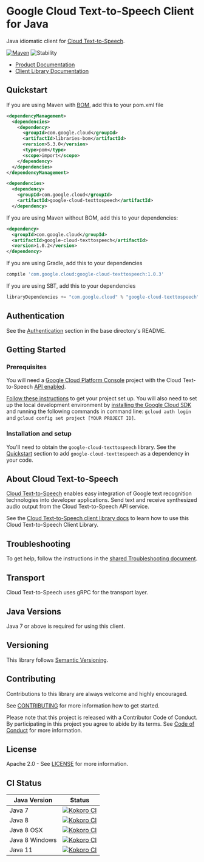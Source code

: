 # Google Cloud Text-to-Speech Client for Java

Java idiomatic client for [Cloud Text-to-Speech][product-docs].

[![Maven][maven-version-image]][maven-version-link]
![Stability][stability-image]

- [Product Documentation][product-docs]
- [Client Library Documentation][javadocs]

## Quickstart

If you are using Maven with [BOM][libraries-bom], add this to your pom.xml file
```xml
<dependencyManagement>
  <dependencies>
    <dependency>
      <groupId>com.google.cloud</groupId>
      <artifactId>libraries-bom</artifactId>
      <version>5.3.0</version>
      <type>pom</type>
      <scope>import</scope>
    </dependency>
  </dependencies>
</dependencyManagement>

<dependencies>
  <dependency>
    <groupId>com.google.cloud</groupId>
    <artifactId>google-cloud-texttospeech</artifactId>
  </dependency>

```

If you are using Maven without BOM, add this to your dependencies:

```xml
<dependency>
  <groupId>com.google.cloud</groupId>
  <artifactId>google-cloud-texttospeech</artifactId>
  <version>1.0.2</version>
</dependency>

```

[//]: # ({x-version-update-start:google-cloud-texttospeech:released})

If you are using Gradle, add this to your dependencies
```Groovy
compile 'com.google.cloud:google-cloud-texttospeech:1.0.3'
```
If you are using SBT, add this to your dependencies
```Scala
libraryDependencies += "com.google.cloud" % "google-cloud-texttospeech" % "1.0.3"
```
[//]: # ({x-version-update-end})

## Authentication

See the [Authentication][authentication] section in the base directory's README.

## Getting Started

### Prerequisites

You will need a [Google Cloud Platform Console][developer-console] project with the Cloud Text-to-Speech [API enabled][enable-api].

[Follow these instructions][create-project] to get your project set up. You will also need to set up the local development environment by
[installing the Google Cloud SDK][cloud-sdk] and running the following commands in command line:
`gcloud auth login` and `gcloud config set project [YOUR PROJECT ID]`.

### Installation and setup

You'll need to obtain the `google-cloud-texttospeech` library.  See the [Quickstart](#quickstart) section
to add `google-cloud-texttospeech` as a dependency in your code.

## About Cloud Text-to-Speech


[Cloud Text-to-Speech][product-docs] enables easy integration of Google text recognition technologies into developer applications. Send text and receive synthesized audio output from the Cloud Text-to-Speech API service.

See the [Cloud Text-to-Speech client library docs][javadocs] to learn how to
use this Cloud Text-to-Speech Client Library.






## Troubleshooting

To get help, follow the instructions in the [shared Troubleshooting document][troubleshooting].

## Transport

Cloud Text-to-Speech uses gRPC for the transport layer.

## Java Versions

Java 7 or above is required for using this client.

## Versioning


This library follows [Semantic Versioning](http://semver.org/).


## Contributing


Contributions to this library are always welcome and highly encouraged.

See [CONTRIBUTING][contributing] for more information how to get started.

Please note that this project is released with a Contributor Code of Conduct. By participating in
this project you agree to abide by its terms. See [Code of Conduct][code-of-conduct] for more
information.

## License

Apache 2.0 - See [LICENSE][license] for more information.

## CI Status

Java Version | Status
------------ | ------
Java 7 | [![Kokoro CI][kokoro-badge-image-1]][kokoro-badge-link-1]
Java 8 | [![Kokoro CI][kokoro-badge-image-2]][kokoro-badge-link-2]
Java 8 OSX | [![Kokoro CI][kokoro-badge-image-3]][kokoro-badge-link-3]
Java 8 Windows | [![Kokoro CI][kokoro-badge-image-4]][kokoro-badge-link-4]
Java 11 | [![Kokoro CI][kokoro-badge-image-5]][kokoro-badge-link-5]

[product-docs]: https://cloud.google.com/text-to-speech
[javadocs]: https://googleapis.dev/java/google-cloud-texttospeech/latest/
[kokoro-badge-image-1]: http://storage.googleapis.com/cloud-devrel-public/java/badges/java-texttospeech/java7.svg
[kokoro-badge-link-1]: http://storage.googleapis.com/cloud-devrel-public/java/badges/java-texttospeech/java7.html
[kokoro-badge-image-2]: http://storage.googleapis.com/cloud-devrel-public/java/badges/java-texttospeech/java8.svg
[kokoro-badge-link-2]: http://storage.googleapis.com/cloud-devrel-public/java/badges/java-texttospeech/java8.html
[kokoro-badge-image-3]: http://storage.googleapis.com/cloud-devrel-public/java/badges/java-texttospeech/java8-osx.svg
[kokoro-badge-link-3]: http://storage.googleapis.com/cloud-devrel-public/java/badges/java-texttospeech/java8-osx.html
[kokoro-badge-image-4]: http://storage.googleapis.com/cloud-devrel-public/java/badges/java-texttospeech/java8-win.svg
[kokoro-badge-link-4]: http://storage.googleapis.com/cloud-devrel-public/java/badges/java-texttospeech/java8-win.html
[kokoro-badge-image-5]: http://storage.googleapis.com/cloud-devrel-public/java/badges/java-texttospeech/java11.svg
[kokoro-badge-link-5]: http://storage.googleapis.com/cloud-devrel-public/java/badges/java-texttospeech/java11.html
[stability-image]: https://img.shields.io/badge/stability-ga-green
[maven-version-image]: https://img.shields.io/maven-central/v/com.google.cloud/google-cloud-texttospeech.svg
[maven-version-link]: https://search.maven.org/search?q=g:com.google.cloud%20AND%20a:google-cloud-texttospeech&core=gav
[authentication]: https://github.com/googleapis/google-cloud-java#authentication
[developer-console]: https://console.developers.google.com/
[create-project]: https://cloud.google.com/resource-manager/docs/creating-managing-projects
[cloud-sdk]: https://cloud.google.com/sdk/
[troubleshooting]: https://github.com/googleapis/google-cloud-common/blob/master/troubleshooting/readme.md#troubleshooting
[contributing]: https://github.com/googleapis/java-texttospeech/blob/master/CONTRIBUTING.md
[code-of-conduct]: https://github.com/googleapis/java-texttospeech/blob/master/CODE_OF_CONDUCT.md#contributor-code-of-conduct
[license]: https://github.com/googleapis/java-texttospeech/blob/master/LICENSE

[enable-api]: https://console.cloud.google.com/flows/enableapi?apiid=texttospeech.googleapis.com
[libraries-bom]: https://github.com/GoogleCloudPlatform/cloud-opensource-java/wiki/The-Google-Cloud-Platform-Libraries-BOM
[shell_img]: https://gstatic.com/cloudssh/images/open-btn.png

